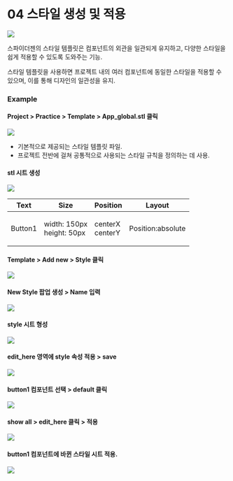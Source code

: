# 04  스타일 생성 및 적용

![](https://wikidocs.net/images/page/276481/%EC%8A%A4%ED%81%AC%EB%A6%B0%EC%83%B7_2025-02-18_085149.png)

스파이더젠의 스타일 템플릿은 컴포넌트의 외관을 일관되게 유지하고, 다양한 스타일을 쉽게 적용할 수 있도록 도와주는 기능.

스타일 템플릿을 사용하면 프로젝트 내의 여러 컴포넌트에 동일한 스타일을 적용할 수 있으며, 이를 통해 디자인의 일관성을 유지.

### Example

#### Project > Practice > Template > App\_global.stl 클릭

![](https://wikidocs.net/images/page/276481/%EC%8A%A4%ED%81%AC%EB%A6%B0%EC%83%B7_2025-02-18_085345.png)

* 기본적으로 제공되는 스타일 템플릿 파일.
* 프로젝트 전반에 걸쳐 공통적으로 사용되는 스타일 규칙을 정의하는 데 사용.

#### stl 시트 생성

![](https://wikidocs.net/images/page/276481/%EC%8A%A4%ED%81%AC%EB%A6%B0%EC%83%B7_2025-02-17_174251.png)

| Text    | Size                                | Position                  | Layout            |
| ------- | ----------------------------------- | ------------------------- | ----------------- |
| Button1 | <p>width: 150px<br>height: 50px</p> | <p>centerX<br>centerY</p> | Position:absolute |

#### Template > Add new > Style 클릭

![](https://wikidocs.net/images/page/276481/%EC%8A%A4%ED%81%AC%EB%A6%B0%EC%83%B7_2025-02-17_174112.png)

#### New Style 팝업 생성 > Name 입력

![](https://wikidocs.net/images/page/276481/%EC%8A%A4%ED%81%AC%EB%A6%B0%EC%83%B7_2025-02-17_174129.png)

#### style 시트 형성

![](https://wikidocs.net/images/page/276481/%EC%8A%A4%ED%81%AC%EB%A6%B0%EC%83%B7_2025-02-17_174157.png)

#### edit\_here 영역에 style 속성 적용 > save

![](https://wikidocs.net/images/page/276481/%EC%8A%A4%ED%81%AC%EB%A6%B0%EC%83%B7_2025-02-17_174229.png)

#### button1 컴포넌트 선택 > default 클릭

![](https://wikidocs.net/images/page/276481/%EC%8A%A4%ED%81%AC%EB%A6%B0%EC%83%B7_2025-02-17_174251.png)

#### show all > edit\_here 클릭 > 적용

![](https://wikidocs.net/images/page/276481/%EC%8A%A4%ED%81%AC%EB%A6%B0%EC%83%B7_2025-02-17_174317.png)

#### button1 컴포넌트에 바뀐 스타일 시트 적용.

![](https://wikidocs.net/images/page/276481/%EC%8A%A4%ED%81%AC%EB%A6%B0%EC%83%B7_2025-02-17_174332.png)
